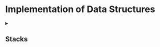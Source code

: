 # Implementation of Data Structures

<details>
  <summary> <h2> Stacks <h2> </summary>
‎ ‎ ‎ ‎ ‎ ‎ 
First-In, Last-Out (FILO) or Last-In, First-Out (LIFO) that's how the data in this structure goes. A stack is like a stack in real-life, a stack of cards, a stack of plates, of books but put inside a container, where you can only take out things from top to bottom.

‎ ‎ ‎ 	‎ ‎ ‎ 
To implemete the data structure, ‎an array is used together with an int variable called "top" and "max size". The latter is created because an array is used which has a fixed size on initiation while the former because it dictates what's on top of the stack. Every time new data is added, int "top" is added by 1, placing the data on top. When removing or popping the stack, the top data is simultaneously called and removed.

‎ ‎ ‎ 	‎ ‎ ‎ 
Downside of this implementation aside from the fixed size is the fixed data type.

  ‎ 
**DEMO:**
https://asciinema.org/a/XKk6gmegRnCRZstZ0rRlGwFlN


</details>
    



